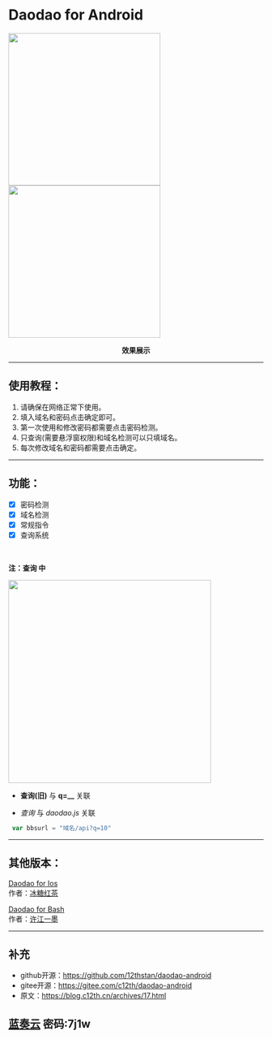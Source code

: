 # Daodao for Android
<img src="https://unpkg.com/reverse-stu-allversions@1.0.36/img/%E5%8A%A8%E7%94%BB.webp" width="300" align=left />
<img src="https://unpkg.com/reverse-stu-allversions@1.0.36/img/daodao.webp" width="300" />

**<p align = "center">效果展示</p>**

---

## 使用教程：
1.  请确保在网络正常下使用。
2.  填入域名和密码点击确定即可。
3.  第一次使用和修改密码都需要点击密码检测。
4.  只查询(需要悬浮窗权限)和域名检测可以只填域名。
5.  每次修改域名和密码都需要点击确定。

---

## 功能：
- [x] 密码检测
- [x] 域名检测
- [x] 常规指令
- [x] 查询系统

<br>

**注：查询 中**

<img src="https://unpkg.com/reverse-stu-allversions@1.0.36/img/%E5%8C%BA%E5%88%86.webp" width="400" />

- **查询(旧)** 与 **q=__** 关联

- *查询* 与 *daodao.js* 关联
```js
 var bbsurl = "域名/api?q=10"
```

---

## 其他版本：
[Daodao for Ios](https://icloud.com/shortcuts/06fc462d4b4b4f668b16cb11e2e9d010)  
作者：[冰糖红茶](https://github.com/Rock-Candy-Tea)  

[Daodao for Bash](https://github.com/LittFlower/daodao-bash)  
作者：[许江一墨](https://github.com/LittFlower)

---

## 补充
- github开源：https://github.com/12thstan/daodao-android
- gitee开源：https://gitee.com/c12th/daodao-android
- 原文：https://blog.c12th.cn/archives/17.html

[蓝奏云](https://wwor.lanzoue.com/idw0617f8msh) 密码:7j1w
---
